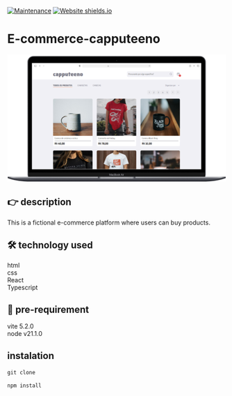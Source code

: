 [![Maintenance](https://img.shields.io/badge/Maintained%3F-yes-green.svg)](https://GitHub.com/Naereen/StrapDown.js/graphs/commit-activity) [![Website shields.io](https://img.shields.io/website-up-down-green-red/http/shields.io.svg)](http://shields.io/)
# E-commerce-capputeeno
<img src="public/imageReadME/image.png">

##  👉 description
This is a fictional e-commerce platform where users can buy products.

## 🛠️ technology used
html <br>
css <br>
React <br>
Typescript <br>

## 👀 pre-requirement
vite 5.2.0 <br>
node v21.1.0 <br>

## instalation
    git clone
<!---->
    npm install
